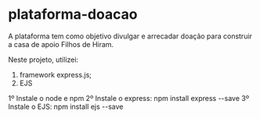 # plataforma-doacao
A plataforma tem como objetivo divulgar e arrecadar doação para construir a casa de apoio Filhos de Hiram. 

Neste projeto, utilizei:
1. framework express.js;
2. EJS 

1º Instale o node e npm
2º Instale o express: npm install express --save
3º Instale o EJS: npm install ejs --save
